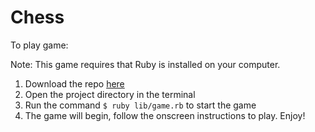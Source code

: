 # Chess

To play game: 

Note: This game requires that Ruby is installed on your computer. 

1. Download the repo [here](https://github.com/juliemiller/chess/archive/master.zip)
2. Open the project directory in the terminal  
3. Run the command `$ ruby lib/game.rb` to start the game
4. The game will begin, follow the onscreen instructions to play. Enjoy!


